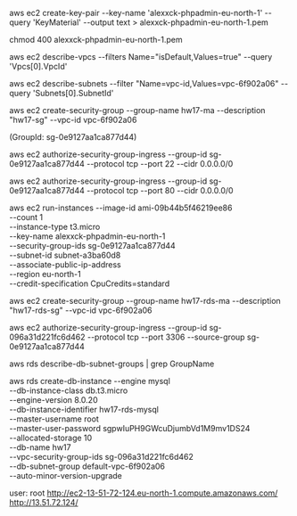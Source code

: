 aws ec2 create-key-pair --key-name 'alexxck-phpadmin-eu-north-1' --query 'KeyMaterial' --output text > alexxck-phpadmin-eu-north-1.pem

chmod 400 alexxck-phpadmin-eu-north-1.pem

aws ec2 describe-vpcs --filters Name="isDefault,Values=true" --query 'Vpcs[0].VpcId'

aws ec2 describe-subnets --filter "Name=vpc-id,Values=vpc-6f902a06" --query 'Subnets[0].SubnetId'

aws ec2 create-security-group --group-name hw17-ma --description "hw17-sg" --vpc-id vpc-6f902a06

(GroupId: sg-0e9127aa1ca877d44)

aws ec2 authorize-security-group-ingress --group-id sg-0e9127aa1ca877d44 --protocol tcp --port 22 --cidr 0.0.0.0/0

aws ec2 authorize-security-group-ingress --group-id sg-0e9127aa1ca877d44 --protocol tcp --port 80 --cidr 0.0.0.0/0

aws ec2 run-instances --image-id ami-09b44b5f46219ee86 \
--count 1 \
--instance-type t3.micro \
--key-name alexxck-phpadmin-eu-north-1 \
--security-group-ids sg-0e9127aa1ca877d44 \
--subnet-id subnet-a3ba60d8 \
--associate-public-ip-address \
--region eu-north-1 \
--credit-specification CpuCredits=standard

aws ec2 create-security-group --group-name hw17-rds-ma --description "hw17-rds-sg" --vpc-id vpc-6f902a06

aws ec2 authorize-security-group-ingress --group-id sg-096a31d221fc6d462 --protocol tcp --port 3306 --source-group sg-0e9127aa1ca877d44

aws rds describe-db-subnet-groups  | grep GroupName

aws rds create-db-instance --engine mysql \
--db-instance-class db.t3.micro \
--engine-version 8.0.20 \
--db-instance-identifier hw17-rds-mysql \
--master-username root \
--master-user-password sgpwIuPH9GWcuDjumbVd1M9mv1DS24 \
--allocated-storage 10 \
--db-name hw17 \
--vpc-security-group-ids sg-096a31d221fc6d462 \
--db-subnet-group default-vpc-6f902a06 \
--auto-minor-version-upgrade

user: root
http://ec2-13-51-72-124.eu-north-1.compute.amazonaws.com/
http://13.51.72.124/